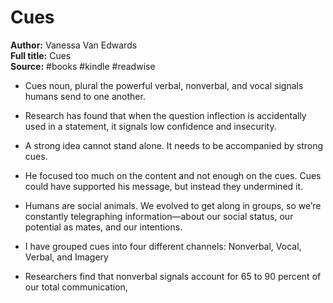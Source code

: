 # Cues

**Author:** Vanessa Van Edwards  
**Full title:** Cues  
**Source:** #books #kindle #readwise

- Cues noun, plural the powerful verbal, nonverbal, and vocal signals humans send to one another. 
   
- Research has found that when the question inflection is accidentally used in a statement, it signals low confidence and insecurity. 
   
- A strong idea cannot stand alone. It needs to be accompanied by strong cues. 
   
- He focused too much on the content and not enough on the cues. Cues could have supported his message, but instead they undermined it. 
   
- Humans are social animals. We evolved to get along in groups, so we’re constantly telegraphing information—about our social status, our potential as mates, and our intentions. 
   
- I have grouped cues into four different channels: Nonverbal, Vocal, Verbal, and Imagery 
   
- Researchers find that nonverbal signals account for 65 to 90 percent of our total communication, 
   
